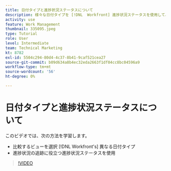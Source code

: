 ```yaml
---
title: 日付タイプと進捗状況ステータスについて
description: 様々な日付タイプを [!DNL  Workfront] 進捗状況ステータスを使用して、作業の進捗状況を追跡できます。
activity: use
feature: Work Management
thumbnail: 335095.jpeg
type: Tutorial
role: User
level: Intermediate
team: Technical Marketing
kt: 8782
exl-id: 5504c294-80d4-4c37-8b41-9caf521cea27
source-git-commit: b09d634a8b4ec32eda2663f1df04cc8bc04596a9
workflow-type: tm+mt
source-wordcount: '56'
ht-degree: 0%

---
```


# 日付タイプと進捗状況ステータスについて

このビデオでは、次の方法を学習します。

* 比較するビューを選択 [!DNL Workfront's] 異なる日付タイプ
* 進捗状況の追跡に役立つ進捗状況ステータスを使用

>[!VIDEO](https://video.tv.adobe.com/v/335095/?quality=12)

<!---
Task progress status overview
Definitions for the project, task, and issue dates within Workfront
Project timelines
--->
